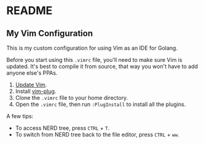 # README

## My Vim Configuration

This is my custom configuration for using Vim as an IDE for Golang.

Before you start using this `.vimrc` file, you'll need to make sure Vim is updated. It's best to compile it from source, that way you won't have to add anyone else's PPAs. 

1. [Update Vim](https://github.com/ycm-core/YouCompleteMe/wiki/Building-Vim-from-source). 
2. Install [vim-plug](https://github.com/junegunn/vim-plug). 
3. Clone the `.vimrc` file to your home directory. 
4. Open the `.vimrc` file, then run `:PlugInstall` to install all the plugins. 

A few tips: 
- To access NERD tree, press `CTRL` + `T`. 
- To switch from NERD tree back to the file editor, press `CTRL` + `ww`. 
